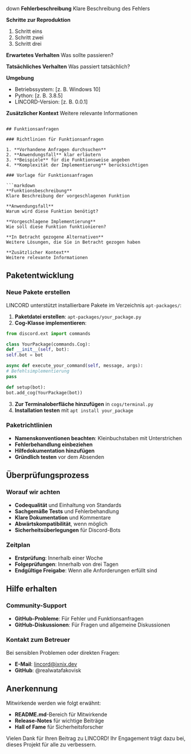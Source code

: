 down
**Fehlerbeschreibung**
Klare Beschreibung des Fehlers

**Schritte zur Reproduktion**
1. Schritt eins
2. Schritt zwei
3. Schritt drei

**Erwartetes Verhalten**
Was sollte passieren?

**Tatsächliches Verhalten**
Was passiert tatsächlich?

**Umgebung**
- Betriebssystem: [z. B. Windows 10]
- Python: [z. B. 3.8.5]
- LINCORD-Version: [z. B. 0.0.1]

**Zusätzlicher Kontext**
Weitere relevante Informationen
```

## Funktionsanfragen

### Richtlinien für Funktionsanfragen

1. **Vorhandene Anfragen durchsuchen**
2. **Anwendungsfall** klar erläutern
3. **Beispiele** für die Funktionsweise angeben
4. **Komplexität der Implementierung** berücksichtigen

### Vorlage für Funktionsanfragen

```markdown
**Funktionsbeschreibung**
Klare Beschreibung der vorgeschlagenen Funktion

**Anwendungsfall**
Warum wird diese Funktion benötigt?

**Vorgeschlagene Implementierung**
Wie soll diese Funktion funktionieren?

**In Betracht gezogene Alternativen**
Weitere Lösungen, die Sie in Betracht gezogen haben

**Zusätzlicher Kontext**
Weitere relevante Informationen
```

## Paketentwicklung

### Neue Pakete erstellen

LINCORD unterstützt installierbare Pakete im Verzeichnis `apt-packages/`:

1. **Paketdatei erstellen**: `apt-packages/your_package.py`
2. **Cog-Klasse implementieren**:
```python
from discord.ext import commands

class YourPackage(commands.Cog):
def __init__(self, bot):
self.bot = bot

async def execute_your_command(self, message, args):
# Befehlsimplementierung
pass

def setup(bot):
bot.add_cog(YourPackage(bot))
```

3. **Zur Terminaloberfläche hinzufügen** in `cogs/terminal.py`
4. **Installation testen** mit `apt install your_package`

### Paketrichtlinien

- **Namenskonventionen beachten**: Kleinbuchstaben mit Unterstrichen
- **Fehlerbehandlung einbeziehen**
- **Hilfedokumentation hinzufügen**
- **Gründlich testen** vor dem Absenden

## Überprüfungsprozess

### Worauf wir achten

- **Codequalität** und Einhaltung von Standards
- **Sachgemäße Tests** und Fehlerbehandlung
- **Klare Dokumentation** und Kommentare
- **Abwärtskompatibilität**, wenn möglich
- **Sicherheitsüberlegungen** für Discord-Bots

### Zeitplan

- **Erstprüfung**: Innerhalb einer Woche
- **Folgeprüfungen**: Innerhalb von drei Tagen
- **Endgültige Freigabe**: Wenn alle Anforderungen erfüllt sind

## Hilfe erhalten

### Community-Support

- **GitHub-Probleme**: Für Fehler und Funktionsanfragen
- **GitHub-Diskussionen**: Für Fragen und allgemeine Diskussionen

### Kontakt zum Betreuer

Bei sensiblen Problemen oder direkten Fragen:
- **E-Mail**: lincord@ixnix.dev
- **GitHub**: @realwatafakovisk

## Anerkennung

Mitwirkende werden wie folgt erwähnt:
- **README.md**-Bereich für Mitwirkende
- **Release-Notes** für wichtige Beiträge
- **Hall of Fame** für Sicherheitsforscher

Vielen Dank für Ihren Beitrag zu LINCORD! Ihr Engagement trägt dazu bei, dieses Projekt für alle zu verbessern.
